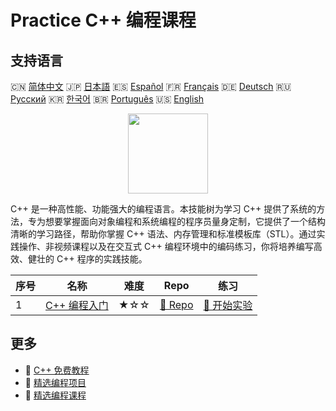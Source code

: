 # Practice C++ 编程课程

## 支持语言

🇨🇳 [简体中文](README_zh.md) 🇯🇵 [日本語](README_ja.md) 🇪🇸 [Español](README_es.md) 🇫🇷 [Français](README_fr.md) 🇩🇪 [Deutsch](README_de.md) 🇷🇺 [Русский](README_ru.md) 🇰🇷 [한국어](README_ko.md) 🇧🇷 [Português](README_pt.md) 🇺🇸 [English](README.md) 

<div align="center">
<img width="128px" src="https://file.labex.io/path/kjx58efaCNu0.png">
</div>

C++ 是一种高性能、功能强大的编程语言。本技能树为学习 C++ 提供了系统的方法，专为想要掌握面向对象编程和系统编程的程序员量身定制，它提供了一个结构清晰的学习路径，帮助你掌握 C++ 语法、内存管理和标准模板库（STL）。通过实践操作、非视频课程以及在交互式 C++ 编程环境中的编码练习，你将培养编写高效、健壮的 C++ 程序的实践技能。

|   序号 | 名称                                                                      | 难度   | Repo                                                                   | 练习                                                                     |
|--------|---------------------------------------------------------------------------|--------|------------------------------------------------------------------------|--------------------------------------------------------------------------|
|      1 | [C++ 编程入门](https://labex.io/zh/courses/cpp-programming-for-beginners) | ★☆☆    | [🔗 Repo](https://github.com/labex-labs/cpp-programming-for-beginners) | [🚀 开始实验](https://labex.io/zh/courses/cpp-programming-for-beginners) |

## 更多

- 🔗 [C++ 免费教程](https://github.com/labex-labs/cpp-free-tutorials)
- 🔗 [精选编程项目](https://github.com/labex-labs/awesome-programming-projects)
- 🔗 [精选编程课程](https://github.com/labex-labs/awesome-programming-courses)

